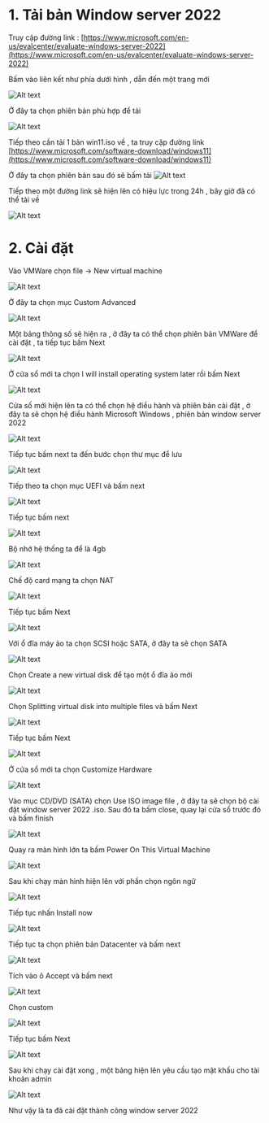 # 1. Tải bản Window server 2022
Truy cập đường link : [https://www.microsoft.com/en-us/evalcenter/evaluate-windows-server-2022](https://www.microsoft.com/en-us/evalcenter/evaluate-windows-server-2022)

Bấm vào liên kết như phía dưới hình , dẫn đến một trang mới 

![Alt text](../imgs/1.png)

Ở đây ta chọn phiên bản phù hợp để tải 

![Alt text](../imgs/2.png)

Tiếp theo cần tải 1 bản win11.iso về , ta truy cập đường link [https://www.microsoft.com/software-download/windows11](https://www.microsoft.com/software-download/windows11)

Ở đây ta chọn phiên bản sau đó sẽ bấm tải 
![Alt text](../imgs/4.png)

Tiếp theo một đường link sẽ hiện lên có hiệu lực trong 24h , bây giờ đã có thể tải về 

![Alt text](../imgs/5.png)

# 2. Cài đặt 
Vào VMWare chọn file -> New virtual machine

![Alt text](../imgs/8.png)

Ở đây ta chọn mục Custom Advanced

![Alt text](../imgs/6.png)

Một bảng thông số sẽ hiện ra , ở đây ta có thể chọn phiên bản VMWare để cài đặt , ta tiếp tục bấm Next  

![Alt text](../imgs/7.png)

Ở cửa sổ mới ta chọn I will install operating system later rồi bấm Next

![Alt text](../imgs/9.png)

Cửa số mới hiện lên ta có thể chọn hệ điều hành và phiên bản cài đặt , ở đây ta sẽ chọn hệ điều hành Microsoft Windows , phiên bản window server 2022 

![Alt text](../imgs/10.png)

Tiếp tục bấm next ta đến bước chọn thư mục để lưu 

![Alt text](../imgs/11.png)

Tiếp theo ta chọn mục UEFI và bấm next

![Alt text](../imgs/12.png)

Tiếp tục bấm next

![Alt text](../imgs/13.png)

Bộ nhớ hệ thống ta để là 4gb

![Alt text](../imgs/14.png)

Chế độ card mạng ta chọn NAT

![Alt text](../imgs/15.png)

Tiếp tục bấm Next 

![Alt text](../imgs/16.png)

Với ổ đĩa máy ảo ta chọn SCSI hoặc SATA, ở đây ta sẽ chọn SATA

![Alt text](../imgs/17.png)

Chọn Create a new virtual disk để tạo một ổ đĩa ảo mới 

![Alt text](../imgs/18.png)

Chọn Splitting virtual disk into multiple files và bấm Next

![Alt text](../imgs/19.png)

Tiếp tục bấm Next

![Alt text](../imgs/20.png)

Ở cửa sổ mới ta chọn Customize Hardware

![Alt text](../imgs/21.png)

Vào mục CD/DVD (SATA) chọn Use ISO image file , ở đây ta sẽ chọn bộ cài đặt window server 2022 .iso. Sau đó ta bấm close, quay lại cửa sổ trước đó và bấm finish

![Alt text](../imgs/22.png)

Quay ra màn hình lớn ta bấm Power On This Virtual Machine

![Alt text](../imgs/23.png)

Sau khi chạy màn hình hiện lên với phần chọn ngôn ngữ

![Alt text](../imgs/24.png)

Tiếp tục nhấn Install now

![Alt text](../imgs/25.png)

Tiếp tục ta chọn phiên bản Datacenter và bấm next

![Alt text](../imgs/26.png)

Tích vào ô Accept và bấm next

![Alt text](../imgs/27.png)

Chọn custom 

![Alt text](../imgs/28.png)

Tiếp tục bấm Next

![Alt text](../imgs/29.png)

Sau khi chạy cài đặt xong , một bảng hiện lên yêu cầu tạo mật khẩu cho tài khoản admin

![Alt text](../imgs/30.png)

Như vậy là ta đã cài đặt thành công window server 2022
